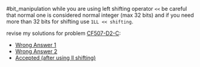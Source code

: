#bit_manipulation
while you are using left shifting operator `<<` be careful that normal one is considered normal integer (max 32 bits) and if you need more than 32 bits for shifting use `1LL << shifting`.

revise my solutions for problem [CF507-D2-C](http://codeforces.com/contest/507/problem/C):
- [Wrong Answer 1](https://codeforces.com/contest/507/submission/326063654)
- [Wrong Answer 2](https://codeforces.com/contest/507/submission/326063787)
- [Accepted (after using ll shifting)](https://codeforces.com/contest/507/submission/326063813)